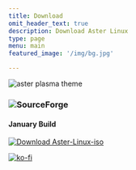 ```yaml
---
title: Download
omit_header_text: true
description: Download Aster Linux
type: page
menu: main
featured_image: '/img/bg.jpg'

---
```

![aster plasma theme](/img/plasma_theme.png)

### ![SourceForge](https://img.shields.io/sourceforge/dt/aster-linux-iso?label=Downloaded%20This%20Week&style=for-the-badge)

#### January Build
[![Download Aster-Linux-iso](https://a.fsdn.com/con/app/sf-download-button)](https://sourceforge.net/projects/aster-linux-iso/files/latest/download)


[![ko-fi](https://ko-fi.com/img/githubbutton_sm.svg)](https://ko-fi.com/S6S1I9FVP)
